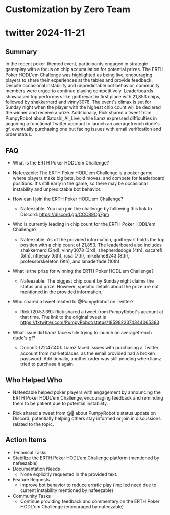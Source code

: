 # Customization by Zero Team

# twitter 2024-11-21

## Summary
 In the recent poker-themed event, participants engaged in strategic gameplay with a focus on chip accumulation for potential prizes. The ERTH Poker HODL'em Challenge was highlighted as being live, encouraging players to share their experiences at the tables and provide feedback. Despite occasional instability and unpredictable bot behavior, community members were urged to continue playing competitively. Leaderboards showcased top performers like godfreyart in first place with 21,853 chips, followed by shakkernerd and vinny3078. The event's climax is set for Sunday night when the player with the highest chip count will be declared the winner and receive a prize. Additionally, Rick shared a tweet from PumpyRobot about Satoshi_AI_Live, while liamz expressed difficulties in acquiring a functional Twitter account to launch an averagefrench dude's gf, eventually purchasing one but facing issues with email verification and order status.

## FAQ
 - What is the ERTH Poker HODL'em Challenge?
  - Nafeezable: The ERTH Poker HODL'em Challenge is a poker game where players make big bets, bold moves, and compete for leaderboard positions. It's still early in the game, so there may be occasional instability and unpredictable bot behavior.

- How can I join the ERTH Poker HODL'em Challenge?
  - Nafeezable: You can join the challenge by following this link to Discord: https://discord.gg/CCC89Cg7gm

- Who is currently leading in chip count for the ERTH Poker HODL'em Challenge?
  - Nafeezable: As of the provided information, godfreyart holds the top position with a chip count of 21,853. The leaderboard also includes shakkernerd (2nd), vinny3078 (3rd), shepherdsdoge (4th), oscarefi (5th), nfteejay (6th), rcsa (7th), mikekme8243 (8th), professorskeleton (9th), and lanadelfade (10th).

- What is the prize for winning the ERTH Poker HODL'em Challenge?
  - Nafeezable: The biggest chip count by Sunday night claims the status and prize. However, specific details about the prize are not mentioned in the provided information.

- Who shared a tweet related to @PumpyRobot on Twitter?
  - Rick (20:57:39): Rick shared a tweet from PumpyRobot's account at that time. The link to the original tweet is https://fxtwitter.com/PumpyRobot/status/1859822374344065383

- What issue did liamz face while trying to launch an averagefrench dude's gf?
  - DorianD (22:47:40): Liamz faced issues with purchasing a Twitter account from marketplaces, as the email provided had a broken password. Additionally, another order was still pending when liamz tried to purchase it again.

## Who Helped Who
 - Nafeezable helped poker players with engagement by announcing the ERTH Poker HODL'em Challenge, encouraging feedback and reminding them to be patient due to potential instability.

- Rick shared a tweet from @🧲 about PumpyRobot's status update on Discord, potentially helping others stay informed or join in discussions related to the topic.

## Action Items
 - Technical Tasks
  - Stabilize the ERTH Poker HODL'em Challenge platform (mentioned by nafeezable)
- Documentation Needs
  - None explicitly requested in the provided text.
- Feature Requests
  - Improve bot behavior to reduce erratic play (implied need due to current instability mentioned by nafeezable)
- Community Tasks
  - Continue providing feedback and commentary on the ERTH Poker HODL'em Challenge (encouraged by nafeezable)

